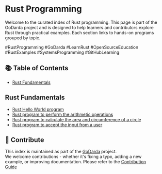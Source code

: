 # Rust Programming

Welcome to the curated index of Rust programming. This page is part of the GoDarda project and is designed to help learners and contributors explore Rust through practical examples. Each section links to hands-on programs grouped by topic.

#RustProgramming #GoDarda #LearnRust #OpenSourceEducation #RustExamples #SystemsProgramming #GitHubLearning

## 📚 Table of Contents

- [Rust Fundamentals](#rust-fundamentals)

## Rust Fundamentals

- [Rust Hello World program](https://godarda.in/rust/fundamentals/gdvwkzg)  
- [Rust program to perform the arithmetic operations](https://godarda.in/rust/fundamentals/gdawgvo)  
- [Rust program to calculate the area and circumference of a circle](https://godarda.in/rust/fundamentals/gdvzzvi)  
- [Rust program to accept the input from a user](https://godarda.in/rust/fundamentals/gdgzdhx)

## 🤝 Contribute

This index is maintained as part of the [GoDarda](https://github.com/godarda) project.  
We welcome contributions - whether it's fixing a typo, adding a new example, or improving documentation. Please refer to the [Contribution Guide](https://github.com/godarda/godarda.github.io/blob/main/CONTRIBUTING.md)